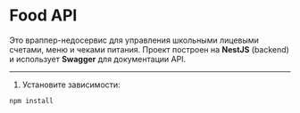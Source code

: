 # Food API

Это враппер-недосервис для управления школьными лицевыми счетами, меню и чеками питания. Проект построен на **NestJS** (backend) и использует **Swagger** для документации API.

---

1. Установите зависимости:

```bash
npm install
